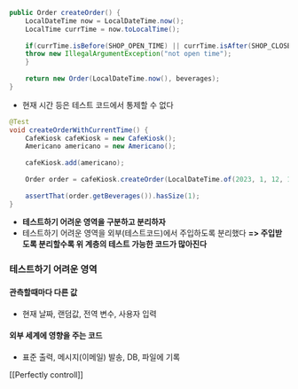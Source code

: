 ```java
public Order createOrder() {  
	LocalDateTime now = LocalDateTime.now();  
	LocalTime currTime = now.toLocalTime();  
	  
	if(currTime.isBefore(SHOP_OPEN_TIME) || currTime.isAfter(SHOP_CLOSE_TIME)) {  
	throw new IllegalArgumentException("not open time");  
	}  
	  
	return new Order(LocalDateTime.now(), beverages);  
}
```
- 현재 시간 등은 테스트 코드에서 통제할 수 없다

```java
@Test  
void createOrderWithCurrentTime() {  
	CafeKiosk cafeKiosk = new CafeKiosk();  
	Americano americano = new Americano();  
	  
	cafeKiosk.add(americano);  
	  
	Order order = cafeKiosk.createOrder(LocalDateTime.of(2023, 1, 12, 10, 0));  
	  
	assertThat(order.getBeverages()).hasSize(1);  
}
```
- **테스트하기 어려운 영역을 구분하고 분리하자**
- 테스트하기 어려운 영역을 외부(테스트코드)에서 주입하도록 분리했다
  **=> 주입받도록 분리할수록 위 계층의 테스트 가능한 코드가 많아진다**
### 테스트하기 어려운 영역
#### 관측할때마다 다른 값
- 현재 날짜, 랜덤값, 전역 변수, 사용자 입력
#### 외부 세계에 영향을 주는 코드
- 표준 출력, 메시지(이메일) 발송, DB, 파일에 기록

[[Perfectly controll]]